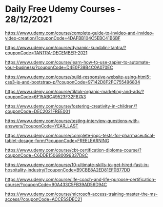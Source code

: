 # Daily Free Udemy Courses - 28/12/2021

https://www.udemy.com/course/complete-guide-to-invideo-and-invideo-video-creation/?couponCode=4DAFBB104C5EBC41B6BF
https://www.udemy.com/course/dynamic-kundalini-tantra/?couponCode=TANTRA-DECEMBER-2021
https://www.udemy.com/course/learn-how-to-use-zapier-to-automate-your-business/?couponCode=D4E0F38B4C0A070EC
https://www.udemy.com/course/build-responsive-website-using-html5-css3-js-and-bootstrap-p/?couponCode=97142D8F2FC755496834
https://www.udemy.com/course/tiktok-organic-marketing-and-ads/?couponCode=6F15ABC49523F32F87A3
https://www.udemy.com/course/fostering-creativity-in-children/?couponCode=DEC2021FREE001
https://www.udemy.com/course/testing-interview-questions-with-answers/?couponCode=YEAR_LAST
https://www.udemy.com/course/complete-ipqc-tests-for-pharmaceutical-tablet-dosage-form/?couponCode=FREELEARNING
https://www.udemy.com/course/cbt-certification-diploma-course/?couponCode=C6DDE150680096337D8C
https://www.udemy.com/course/10-ultimate-skills-to-get-hired-fast-in-hospitality-industry/?couponCode=B9CBE8A2ED81EF0B77DD
https://www.udemy.com/course/life-coach-and-life-purpose-certification-course/?couponCode=90A433C5FB39AD56D94C
https://www.udemy.com/course/microsoft-access-training-master-the-ms-access/?couponCode=ACCESSDEC21
